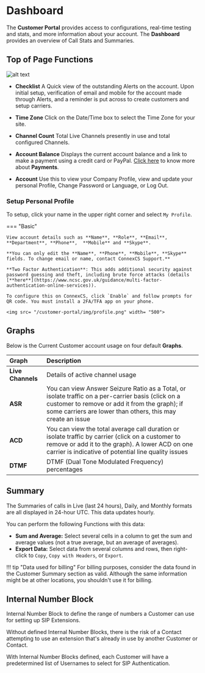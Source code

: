 # Dashboard

The **Customer Portal** provides access to configurations, real-time testing and stats, and more information about your account. The **Dashboard** provides an overview of Call Stats and Summaries.

## Top of Page Functions

![alt text][cp-dash]

+ **Checklist** A Quick view of the outstanding Alerts on the account. Upon initial setup, verification of email and mobile for the account made through Alerts, and a reminder is put across to create customers and setup carriers.

+ **Time Zone** Click on the Date/Time box to select the Time Zone for your site.

+ **Channel Count** Total Live Channels presently in use and total configured Channels.

+ **Account Balance** Displays the current account balance and a link to make a payment using a credit card or PayPal. [Click here](https://docs.connexcs.com/customer-portal/cp-payment/) to know more about **Payments**.

+ **Account** Use this to view your Company Profile, view and update your personal Profile, Change Password or Language, or Log Out.

### Setup Personal Profile

To setup, click your name in the upper right corner and select `My Profile`.

=== "Basic"

    View account details such as **Name**, **Role**, **Email**, **Department**, **Phone**,  **Mobile** and **Skype**. 
    
    **You can only edit the **Name**, **Phone**, **Mobile**, **Skype** fields. To change email or name, contact ConnexCS Support.**
    
    **Two Factor Authentication**: This adds additional security against password guessing and theft, including brute force attacks (details [**here**](https://www.ncsc.gov.uk/guidance/multi-factor-authentication-online-services)). 
    
    To configure this on ConnexCS, click `Enable` and follow prompts for QR code. You must install a 2FA/TFA app on your phone. 
    
    <img src= "/customer-portal/img/profile.png" width= "500">

## Graphs

Below is the Current Customer account usage on four default **Graphs**.

|Graph|Description |
|:----|:-----------|
|**Live Channels**|Details of active channel usage|
|**ASR**|You can view Answer Seizure Ratio as a Total, or isolate traffic on a per-carrier basis (click on a customer to remove or add it from the graph); if some carriers are lower than others, this may create an issue|
|**ACD**|You can view the total average call duration or isolate traffic by carrier (click on a customer to remove or add it to the graph). A lower ACD on one carrier is indicative of potential line quality issues|
|**DTMF**|DTMF (Dual Tone Modulated Frequency) percentages|

## Summary

The Summaries of calls in Live (last 24 hours), Daily, and Monthly formats are all displayed in 24-hour UTC. This data updates hourly.

You can perform the following Functions with this data:

+ **Sum and Average:** Select several cells in a column to get the sum and average values (not a true average, but an average of averages).
+ **Export Data:** Select data from several columns and rows, then right-click to `Copy`, `Copy with Headers`, or `Export`.

!!! tip "Data used for billing"
     For billing purposes, consider the data found in the Customer Summary section as valid. Although the same information might be at other locations, you shouldn't use it for billing.

[cp-dash]: /customer-portal/img/cp-dash.png "Top of Page"

## Internal Number Block

Internal Number Block to define the range of numbers a Customer can use for setting up SIP Extensions.

Without defined Internal Number Blocks, there is the risk of a Contact attempting to use an extension that's already in use by another Customer or Contact.

With Internal Number Blocks defined, each Customer will have a predetermined list of Usernames to select for SIP Authentication.
